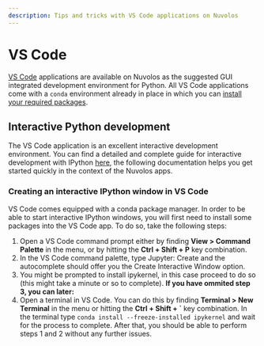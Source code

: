 ```yaml
---
description: Tips and tricks with VS Code applications on Nuvolos
---
```


# VS Code

[VS Code](https://code.visualstudio.com) applications are available on Nuvolos as the suggested GUI integrated development environment for Python. All VS Code applications come with a `conda` environment already in place in which you can [install your required packages](install-a-software-package.md#the-conda-environment).

## Interactive Python development

The VS Code application is an excellent interactive development environment. You can find a detailed and complete guide for interactive development with IPython [here](https://code.visualstudio.com/docs/python/jupyter-support-py), the following documentation helps you get started quickly in the context of the Nuvolos apps.

### Creating an interactive IPython window in VS Code

VS Code comes equipped with a conda package manager. In order to be able to start interactive IPython windows, you will first need to install some packages into the VS Code app. To do so, take the following steps:

1. Open a VS Code command prompt either by finding **View &gt; Command Palette** in the menu, or by hitting the **Ctrl + Shift + P** key combination. 
2. In the VS Code command palette, type Jupyter: Create and the autocomplete should offer you the Create Interactive Window option. 
3. You might be prompted to install ipykernel, in this case proceed to do so \(this might take a minute or so to complete\).  **If you have ommited step 3, you can later:** 
4. Open a terminal in VS Code. You can do this by finding **Terminal &gt; New Terminal** in the menu or hitting the **Ctrl + Shift + \`** key combination. In the terminal type `conda install --freeze-installed ipykernel` and wait for the process to complete. After that, you should be able to perform steps 1 and 2 without any further issues.



